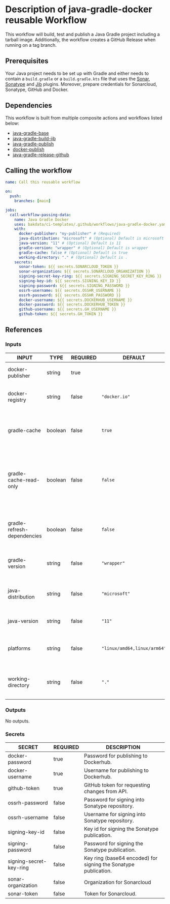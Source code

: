 # Description of java-gradle-docker reusable Workflow

This workflow will build, test and publish a Java Gradle project including a tarball image. Additionally,
the workflow creates a GitHub Release when running on a tag branch.

## Prerequisites

Your Java project needs to be set up with Gradle and either needs to contain a `build.gradle` or a `build.gradle.kts`
file that uses the [Sonar](https://github.com/bakdata/gradle-plugins/tree/master/sonar), [Sonatype](https://github.com/bakdata/gradle-plugins/tree/master/sonatype) and [Jib](https://github.com/GoogleContainerTools/jib/tree/master/jib-gradle-plugin) plugins. Moreover, prepare credentials for Sonarcloud, Sonatype, GitHub and Docker.

## Dependencies

This workflow is built from multiple composite actions and workflows listed below:

- [java-gradle-base](https://github.com/bakdata/ci-templates/tree/main/.github/workflows/java-gradle-base.yaml)
- [java-gradle-build-jib](https://github.com/bakdata/ci-templates/tree/main/actions/java-gradle-build-jib)
- [java-gradle-publish](https://github.com/bakdata/ci-templates/tree/main/actions/java-gradle-publish)
- [docker-publish](https://github.com/bakdata/ci-templates/tree/main/actions/docker-publish)
- [java-gradle-release-github](https://github.com/bakdata/ci-templates/tree/main/actions/java-gradle-release-github)

## Calling the workflow

```yaml
name: Call this reusable workflow

on:
  push:
    branches: [main]

jobs:
  call-workflow-passing-data:
    name: Java Gradle Docker
    uses: bakdata/ci-templates/.github/workflows/java-gradle-docker.yaml@main
    with:
      docker-publisher: "my-publisher" # (Required)
      java-distribution: "microsoft" # (Optional) Default is microsoft
      java-version: "11" # (Optional) Default is 11
      gradle-version: "wrapper" # (Optional) Default is wrapper
      gradle-cache: false # (Optional) Default is true
      working-directory: "." # (Optional) Default is .
    secrets:
      sonar-token: ${{ secrets.SONARCLOUD_TOKEN }}
      sonar-organization: ${{ secrets.SONARCLOUD_ORGANIZATION }}
      signing-secret-key-ring: ${{ secrets.SIGNING_SECRET_KEY_RING }}
      signing-key-id: ${{ secrets.SIGNING_KEY_ID }}
      signing-password: ${{ secrets.SIGNING_PASSWORD }}
      ossrh-username: ${{ secrets.OSSHR_USERNAME }}
      ossrh-password: ${{ secrets.OSSHR_PASSWORD }}
      docker-username: ${{ secrets.DOCKERHUB_USERNAME }}
      docker-password: ${{ secrets.DOCKERHUB_TOKEN }}
      github-username: ${{ secrets.GH_USERNAME }}
      github-token: ${{ secrets.GH_TOKEN }}
```

## References

### Inputs

<!-- AUTO-DOC-INPUT:START - Do not remove or modify this section -->

| INPUT                       | TYPE    | REQUIRED | DEFAULT                     | DESCRIPTION                                                                                       |
| --------------------------- | ------- | -------- | --------------------------- | ------------------------------------------------------------------------------------------------- |
| docker-publisher            | string  | true     |                             | Publisher to prefix Docker image.                                                                 |
| docker-registry             | string  | false    | `"docker.io"`               | Host where the image should be pushed to.                                                         |
| gradle-cache                | boolean | false    | `true`                      | Whether Gradle caching is enabled or not. (Default is true)                                       |
| gradle-cache-read-only      | boolean | false    | `false`                     | Whether Gradle caching should be read-only. Only used for build and test jobs. (Default is false) |
| gradle-refresh-dependencies | boolean | false    | `false`                     | Whether Gradle should refresh dependencies. (Default is false)                                    |
| gradle-version              | string  | false    | `"wrapper"`                 | Gradle version to be installed. (Default is wrapper)                                              |
| java-distribution           | string  | false    | `"microsoft"`               | Java distribution to be installed. (Default is microsoft)                                         |
| java-version                | string  | false    | `"11"`                      | Java version to be installed. (Default is 11)                                                     |
| platforms                   | string  | false    | `"linux/amd64,linux/arm64"` | Architectures for the created image (comma separated)                                             |
| working-directory           | string  | false    | `"."`                       | Working directory of your Gradle artifacts. (Default is .)                                        |

<!-- AUTO-DOC-INPUT:END -->

### Outputs

<!-- AUTO-DOC-OUTPUT:START - Do not remove or modify this section -->

No outputs.

<!-- AUTO-DOC-OUTPUT:END -->

### Secrets

<!-- AUTO-DOC-SECRETS:START - Do not remove or modify this section -->

| SECRET                  | REQUIRED | DESCRIPTION                                                     |
| ----------------------- | -------- | --------------------------------------------------------------- |
| docker-password         | true     | Password for publishing to Dockerhub.                           |
| docker-username         | true     | Username for publishing to Dockerhub.                           |
| github-token            | true     | GitHub token for requesting changes from API.                   |
| ossrh-password          | false    | Password for signing into Sonatype repository.                  |
| ossrh-username          | false    | Username for signing into Sonatype repository.                  |
| signing-key-id          | false    | Key id for signing the Sonatype publication.                    |
| signing-password        | false    | Password for signing the Sonatype publication.                  |
| signing-secret-key-ring | false    | Key ring (base64 encoded) for signing the Sonatype publication. |
| sonar-organization      | false    | Organization for Sonarcloud                                     |
| sonar-token             | false    | Token for Sonarcloud.                                           |

<!-- AUTO-DOC-SECRETS:END -->
